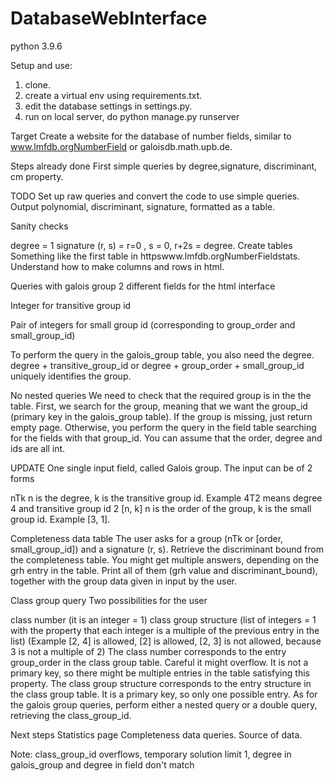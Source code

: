 # DatabaseWebInterface
python 3.9.6

Setup and use: 
1. clone. 
2. create a virtual env using requirements.txt. 
3. edit the database settings in settings.py. 
4. run on local server, do python manage.py runserver 

Target Create a website for the database of number fields, similar to www.lmfdb.orgNumberField or galoisdb.math.upb.de.

Steps already done First simple queries by degree,signature, discriminant, cm property.

TODO Set up raw queries and convert the code to use simple queries. Output polynomial, discriminant, signature, formatted as a table.

Sanity checks

degree = 1
signature (r, s) = r=0 , s = 0, r+2s = degree.
Create tables Something like the first table in httpswww.lmfdb.orgNumberFieldstats. Understand how to make columns and rows in html.

Queries with galois group 2 different fields for the html interface

Integer for transitive group id

Pair of integers for small group id (corresponding to group_order and small_group_id)

To perform the query in the galois_group table, you also need the degree. degree + transitive_group_id or degree + group_order + small_group_id uniquely identifies the group.

No nested queries We need to check that the required group is in the the table. First, we search for the group, meaning that we want the group_id (primary key in the galois_group table). If the group is missing, just return empty page. Otherwise, you perform the query in the field table searching for the fields with that group_id. You can assume that the order, degree and ids are all int.

UPDATE One single input field, called Galois group. The input can be of 2 forms

nTk n is the degree, k is the transitive group id. Example 4T2 means degree 4 and transitive group id 2
[n, k] n is the order of the group, k is the small group id. Example [3, 1].

Completeness data table The user asks for a group (nTk or [order, small_group_id]) and a signature (r, s). Retrieve the discriminant bound from the completeness table. You might get multiple answers, depending on the grh entry in the table. Print all of them (grh value and discriminant_bound), together with the group data given in input by the user.

Class group query Two possibilities for the user

class number (it is an integer = 1)
class group structure (list of integers = 1 with the property that each integer is a multiple of the previous entry in the list) (Example [2, 4] is allowed, [2] is allowed, [2, 3] is not allowed, because 3 is not a multiple of 2)
The class number corresponds to the entry group_order in the class group table. Careful it might overflow. It is not a primary key, so there might be multiple entries in the table satisfying this property. The class group structure corresponds to the entry structure in the class group table. It is a primary key, so only one possible entry. As for the galois group queries, perform either a nested query or a double query, retrieving the class_group_id.

Next steps Statistics page Completeness data queries. Source of data.

Note: class_group_id overflows, temporary solution limit 1, degree in galois_group and degree in field don't match


